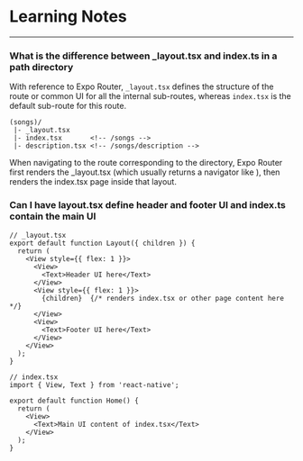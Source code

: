 # Learning Notes

---

### What is the difference between \_layout.tsx and index.ts in a path directory

With reference to Expo Router, `_layout.tsx` defines the structure of the route or common UI for all the internal sub-routes, whereas `index.tsx` is the default sub-route for this route.

```
(songs)/
 |- _layout.tsx
 |- index.tsx       <!-- /songs -->
 |- description.tsx <!-- /songs/description -->
```

When navigating to the route corresponding to the directory, Expo Router first renders the \_layout.tsx (which usually returns a navigator like <Stack />), then renders the index.tsx page inside that layout.

### Can I have layout.tsx define header and footer UI and index.ts contain the main UI

```
// _layout.tsx
export default function Layout({ children }) {
  return (
    <View style={{ flex: 1 }}>
      <View>
        <Text>Header UI here</Text>
      </View>
      <View style={{ flex: 1 }}>
        {children}  {/* renders index.tsx or other page content here */}
      </View>
      <View>
        <Text>Footer UI here</Text>
      </View>
    </View>
  );
}
```

```
// index.tsx
import { View, Text } from 'react-native';

export default function Home() {
  return (
    <View>
      <Text>Main UI content of index.tsx</Text>
    </View>
  );
}
```
